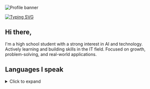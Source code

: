 
![Profile banner](https://github.com/user-attachments/assets/32944377-9d57-452c-b099-77b74d8a209b)

[![Typing SVG](https://readme-typing-svg.demolab.com?font=Bebas+Neue&duration=2000&pause=500&color=DEA314&center=true&vCenter=true&multiline=true&width=1280&height=150&lines=They+gonna+execute+the+mother+;to+elevate+the+man.;Can't+you+get+it%3F)](https://git.io/typing-svg)





## Hi there,
I'm a high school student with a strong interest in AI and technology. Actively learning and building skills in the IT field. Focused on growth, problem-solving, and real-world applications.

## Languages I speak

<details><summary>Click to expand</summary>
  
![UA Badge](https://img.shields.io/badge/Ukrainian-DEA314?style=for-the-badge&logoColor=white)
![RU Badge](https://img.shields.io/badge/Russian-DEA314?style=for-the-badge&logoColor=white)
![EN Badge](https://img.shields.io/badge/English-DEA314?style=for-the-badge&logoColor=white)
![CZ Badge](https://img.shields.io/badge/Czech-DEA314?style=for-the-badge&logoColor=white)
![DE Badge](https://img.shields.io/badge/German-DEA314?style=for-the-badge&logoColor=white)
![FR Badge](https://img.shields.io/badge/French-DEA314?style=for-the-badge&logoColor=white)
![PL Badge](https://img.shields.io/badge/Polish-DEA314?style=for-the-badge&logoColor=white)

</details>
